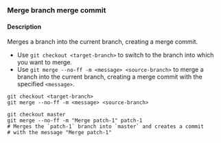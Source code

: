 ### Merge branch merge commit

#### Description



Merges a branch into the current branch, creating a merge commit.

- Use `git checkout <target-branch>` to switch to the branch into which you want to merge.
- Use `git merge --no-ff -m <message> <source-branch>` to merge a branch into the current branch, creating a merge commit with the specified `<message>`.

```shell
git checkout <target-branch>
git merge --no-ff -m <message> <source-branch>
```

```shell
git checkout master
git merge --no-ff -m "Merge patch-1" patch-1
# Merges the `patch-1` branch into `master` and creates a commit
# with the message "Merge patch-1"
```
